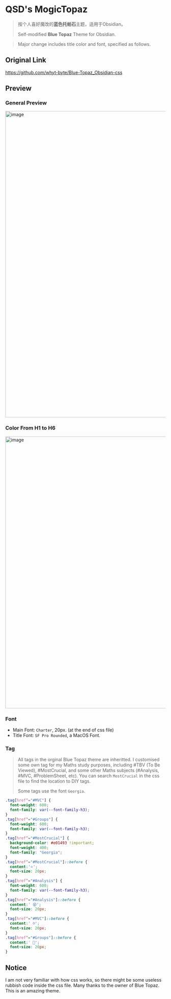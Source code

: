# QSD's MogicTopaz
>按个人喜好魔改的**蓝色托帕石**主题，适用于Obsidian。
>
>Self-modified **Blue Topaz** Theme for Obsidian.

>Major change includes title color and font, specified as follows.
## Original Link
https://github.com/whyt-byte/Blue-Topaz_Obsidian-css

## Preview
### General Preview
<img width="963" alt="image" src="https://user-images.githubusercontent.com/65840421/116818158-c7f79100-ab61-11eb-9f38-feacde27f44b.png">

### Color From H1 to H6
<img width="855" alt="image" src="https://user-images.githubusercontent.com/65840421/116818188-00976a80-ab62-11eb-8758-a1f3301a4596.png">


### Font
- Main Font: `Charter`, 20px. (at the end of css file)
- Title Font: `SF Pro Rounded`, a MacOS Font.

### Tag
> All tags in the orginal Blue Topaz theme are inheritted. I customised some own tag for my Maths study purposes, including #TBV (To Be Viewed), #MostCrucial, and some other Maths subjects (#Analysis, #MVC, #ProblemSheet, etc). You can search `MostCrucial` in the css file to find the location to DIY tags.
> 
> Some tags use the font `Georgia`.
```css
.tag[href^="#MVC"] {
  font-weight: 600;
  font-family: var(--font-family-h3);
}
.tag[href^="#Groups"] {
  font-weight: 600;
  font-family: var(--font-family-h3);
}
.tag[href^="#MostCrucial"] {
  background-color: #e01493 !important;
  font-weight: 400;
  font-family: "Georgia";
}
.tag[href^="#MostCrucial"]::before {
  content:'⭐️';
  font-size: 20px;
}
.tag[href^="#Analysis"] {
  font-weight: 600;
  font-family: var(--font-family-h3);
}
.tag[href^="#Analysis"]::before {
  content:' 😵';
  font-size: 20px;
}
.tag[href^="#MVC"]::before {
  content:' ☹️';
  font-size: 20px;
}
.tag[href^="#Groups"]::before {
  content:' 🤡';
  font-size: 20px;
}
```

## Notice
I am not very familiar with how css works, so there might be some useless rubbish code inside the css file.
Many thanks to the owner of Blue Topaz. This is an amazing theme.
